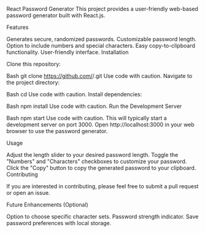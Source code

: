 React Password Generator
This project provides a user-friendly web-based password generator built with React.js.

Features

Generates secure, randomized passwords.
Customizable password length.
Option to include numbers and special characters.
Easy copy-to-clipboard functionality.
User-friendly interface.
Installation

Clone this repository:

Bash
git clone https://github.com/<your-username>/<your-repo-name>.git
Use code with caution.
Navigate to the project directory:

Bash
cd <PassWordGenerator>
Use code with caution.
Install dependencies:

Bash
npm install
Use code with caution.
Run the Development Server

Bash
npm start
Use code with caution.
This will typically start a development server on port 3000. Open http://localhost:3000 in your web browser to use the password generator.

Usage

Adjust the length slider to your desired password length.
Toggle the "Numbers" and "Characters" checkboxes to customize your password.
Click the "Copy" button to copy the generated password to your clipboard.
Contributing

If you are interested in contributing, please feel free to submit a pull request or open an issue.

Future Enhancements (Optional)

Option to choose specific character sets.
Password strength indicator.
Save password preferences with local storage.
